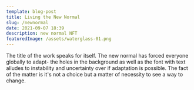 ```yaml
---
template: blog-post
title: Living the New Normal
slug: /newnormal
date: 2021-09-07 18:39
description: new normal NFT
featuredImage: /assets/waterglass-01.png
---
```

The title of the work speaks for itself. The new normal has forced everyone globally to adapt- the holes in the background as well as the font with text alludes to instability and uncertainty over if adaptation is possible. The fact of the matter is it's not a choice but a matter of necessity to see a way to change.